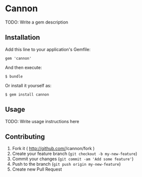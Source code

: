 # Cannon

TODO: Write a gem description

## Installation

Add this line to your application's Gemfile:

    gem 'cannon'

And then execute:

    $ bundle

Or install it yourself as:

    $ gem install cannon

## Usage

TODO: Write usage instructions here

## Contributing

1. Fork it ( http://github.com/<my-github-username>/cannon/fork )
2. Create your feature branch (`git checkout -b my-new-feature`)
3. Commit your changes (`git commit -am 'Add some feature'`)
4. Push to the branch (`git push origin my-new-feature`)
5. Create new Pull Request
